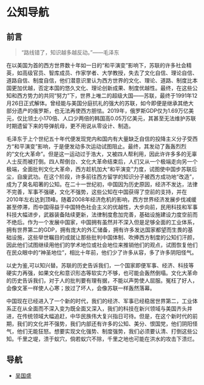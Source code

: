 # 公知导航
## 前言
> “路线错了，知识越多越反动。”——毛泽东

在以美国为首的西方世界数十年如一日的“和平演变”影响下，苏联的许多社会精英，如高级官员、智库成员、作家学者、大学教授，失去了文化自信、理论自信、道路自信、制度自信，他们潜意识里认为西方世界的文化、理论、道路、制度比本国更加优越，否定本国的悠久文化、理论创新成果、制度优越性。最终，在这些公知和西方势力的共同“努力”下，世界上唯二的超级大国——苏联，最终于1991年12月26日正式解体。曾经能与美国分庭抗礼的强大的苏联，如今即便是继承其绝大部分遗产的俄罗斯，也无法再使西方胆怯。2019年，俄罗斯GDP仅为1.69万亿美元，仅比领土小170倍、人口少两倍的韩国高0.05万亿美元，其甚至无法维护苏联时期遗留下来的导弹航母，更不用说从零设计、制造。

毛泽东于上个世纪五十年代便发现党内和国内有大量缺乏自信的投降主义分子受西方“和平演变”影响，于是便发动多次运动试图阻止。最终，其发动了轰轰烈烈的“文化大革命”。但是这一运动过于浩大，又被四人帮利用，因此许许多多的无辜人士反而被打倒。四人帮倒台、文化大革命结束后，人们又从一个极端走向另一个极端，全面批判文化大革命，西方趁机加大“和平演变”力度，试图使中国步苏联后尘，自废武功。在这个阶段，许多前往西方留学的知识分子被西方成功地“改造”，成为了臭名昭著的公知。在二十一世纪初，中国因为历史原因，经济不发达，法律不完善，军事不强硬，文化不强势，这些公知在中国获得了空前的支持，并在2010年左右达到顶峰。随着2008年经济危机的影响，西方世界经济发展步伐减缓甚至停滞，而中国得益于中国特色社会主义的优越性，大步向前，民用科技和军事科技大幅进步，武器装备陆续更新，法律制度愈加完善，基础设施建设力度空前而不绝后。作为一个发展中国家，中国拥有虽然并不深入但是足够全面的工业体系，拥有世界第二的GDP，拥有庞大的外汇储备，拥有许多发达国家都望而生畏的基础设施，这些举世瞩目的成就让那些批判中国体制、吹捧西方制度的公知们汗颜，因此他们试图继续用他们的学术地位或社会地位来推销他们的观点，试图恢复他们在民众眼中的“神圣地位”，相比十年前，他们少了许多从容，多了许多阴阳怪气。

以史为鉴,可以知兴替。苏联的历史告诉我们，一个国家即便军事、经济、科技等硬实力再强，如果文化和意识形态等软实力不够，也可能会轰然倒塌。文化大革命的历史告诉我们，对于人的批判要有理有据，不能以声势使人屈服。冤枉了好人，会像文革一样使人心寒；放过了坏人，会像苏联一样轰然落幕。

中国现在已经进入了一个新的时代，我们的经济、军事已经稳居世界第二，工业体系正在从全面而不深入变为既全面又深入，我们的科技在新兴领域与美国齐头并进，在传统领域大幅追赶，中华民族伟大复兴指日可待。但是，在这个新时代的前期，我们的文化并不强势，我们内部还有许多的公知、美分、恨国党，他们阴阳怪气，他们无能狂怒。想要实现文化强势、制度强势，我们必须要认清、打倒这些公知。千里之堤，溃于蚁穴，倘若蚁穴不除，千里之地也可能在洪水的攻击下溃烂。

## 导航
- [吴国盛](https://github.com/gongzhi250/Gongzhi/blob/master/wuguosheng.md "吴国盛")
